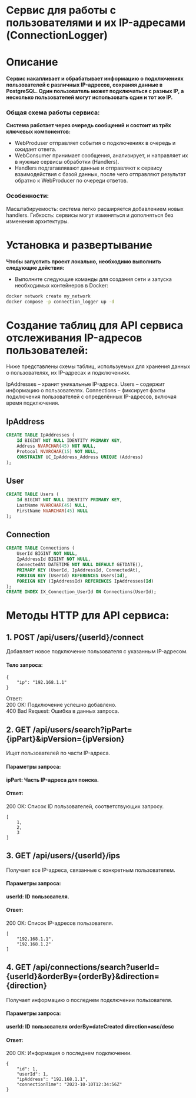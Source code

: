 # Cервис для работы с пользователями и их IP-адресами (ConnectionLogger)

# Описание
**Сервис накапливает и обрабатывает информацию о подключениях пользователей с различных IP-адресов, сохраняя данные в PostgreSQL. Один пользователь может подключаться с разных IP, а несколько пользователей могут использовать один и тот же IP.**

### Общая схема работы сервиса:
**Система работает через очередь сообщений и состоит из трёх ключевых компонентов:**
- WebProduser отправляет события о подключениях в очередь и ожидает ответа.
- WebConsumer принимает сообщения, анализирует, и направляет их в нужные сервисы обработки (Handlers).
- Handlers подгатавлявают данные и отправляют к сервису взаимодействия с базой данных, после чего отправляют результат обратно к WebProducer по очереди ответов.

### Особенности:
Масштабируемость: система легко расширяется добавлением новых handlers.
Гибкость: сервисы могут изменяться и дополняться без изменения архитектуры.


# Установка и развертывание
**Чтобы запустить проект локально, необходимо выполнить следующие действия:**

- Выполните следующие команды для создания сети и запуска необходимых контейнеров в Docker:
```sh
docker network create my_network
docker compose -p connection_logger up -d
```

# Создание таблиц для API сервиса отслеживания IP-адресов пользователей:
Ниже представлены схемы таблиц, используемых для хранения данных о пользователях, их IP-адресах и подключениях.

IpAddresses – хранит уникальные IP-адреса.
Users – содержит информацию о пользователях.
Connections – фиксирует факты подключения пользователей с определённых IP-адресов, включая время подключения.

## IpAddress
```sql
CREATE TABLE IpAddresses (
    Id BIGINT NOT NULL IDENTITY PRIMARY KEY,
    Address NVARCHAR(45) NOT NULL,
    Protocol NVARCHAR(15) NOT NULL,
    CONSTRAINT UC_IpAddress_Address UNIQUE (Address)
);
```

## User
```sql
CREATE TABLE Users (
    Id BIGINT NOT NULL IDENTITY PRIMARY KEY,
    LastName NVARCHAR(45) NULL,
    FirstName NVARCHAR(45) NULL
);
```

## Connection
```sql
CREATE TABLE Connections (
    UserId BIGINT NOT NULL,
    IpAddressId BIGINT NOT NULL,
    ConnectedAt DATETIME NOT NULL DEFAULT GETDATE(),
    PRIMARY KEY (UserId, IpAddressId, ConnectedAt),
    FOREIGN KEY (UserId) REFERENCES Users(Id),
    FOREIGN KEY (IpAddressId) REFERENCES IpAddresses(Id)
);
CREATE INDEX IX_Connection_UserId ON Connections(UserId);
```


# Методы HTTP для API сервиса:

## 1. **POST /api/users/{userId}/connect**
Добавляет новое подключение пользователя с указанным IP-адресом.

#### Тело запроса:
```
{
    "ip": "192.168.1.1"
}
```
Ответ:  
200 OK: Подключение успешно добавлено.  
400 Bad Request: Ошибка в данных запроса.

## 2. **GET /api/users/search?ipPart={ipPart}&ipVersion={ipVersion}**
Ищет пользователей по части IP-адреса.

#### Параметры запроса:
**ipPart: Часть IP-адреса для поиска.**

#### Ответ:
200 OK: Список ID пользователей, соответствующих запросу.
```
[
    1,
    2,
    3
]
```
## 3. **GET /api/users/{userId}/ips**
Получает все IP-адреса, связанные с конкретным пользователем.

#### Параметры запроса:
**userId: ID пользователя.**

#### Ответ:
200 OK: Список IP-адресов пользователя.
```
[
    "192.168.1.1",
    "192.168.1.2"
]
```
## 4. **GET /api/connections/search?userId={userId}&orderBy={orderBy}&direction={direction}**  
Получает информацию о последнем подключении пользователя.

#### Параметры запроса:
**userId: ID пользователя**
**orderBy=dateCreated**
**direction=asc/desc**

#### Ответ:
200 OK: Информация о последнем подключении.
```
{
    "id": 1,
    "userId": 1,
    "ipAddress": "192.168.1.1",
    "connectionTime": "2023-10-10T12:34:56Z"
}
```